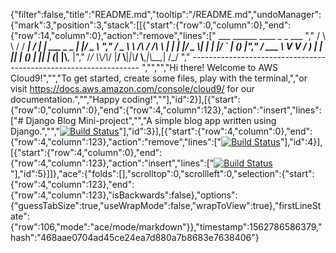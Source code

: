 {"filter":false,"title":"README.md","tooltip":"/README.md","undoManager":{"mark":3,"position":3,"stack":[[{"start":{"row":0,"column":0},"end":{"row":14,"column":0},"action":"remove","lines":["         ___        ______     ____ _                 _  ___  ","        / \\ \\      / / ___|   / ___| | ___  _   _  __| |/ _ \\ ","       / _ \\ \\ /\\ / /\\___ \\  | |   | |/ _ \\| | | |/ _` | (_) |","      / ___ \\ V  V /  ___) | | |___| | (_) | |_| | (_| |\\__, |","     /_/   \\_\\_/\\_/  |____/   \\____|_|\\___/ \\__,_|\\__,_|  /_/ "," ----------------------------------------------------------------- ","","","Hi there! Welcome to AWS Cloud9!","","To get started, create some files, play with the terminal,","or visit https://docs.aws.amazon.com/console/cloud9/ for our documentation.","","Happy coding!",""],"id":2}],[{"start":{"row":0,"column":0},"end":{"row":4,"column":123},"action":"insert","lines":["# Django Blog Mini-project","","A simple blog app written using Django.","","[![Build Status](https://travis-ci.com/rokambol/Django-blog.svg?branch=master)](https://travis-ci.com/rokambol/Django-blog)"],"id":3}],[{"start":{"row":4,"column":0},"end":{"row":4,"column":123},"action":"remove","lines":["[![Build Status](https://travis-ci.com/rokambol/Django-blog.svg?branch=master)](https://travis-ci.com/rokambol/Django-blog)"],"id":4}],[{"start":{"row":4,"column":0},"end":{"row":4,"column":123},"action":"insert","lines":["[![Build Status](https://travis-ci.com/rokambol/Django-blog.svg?branch=master)](https://travis-ci.com/rokambol/Django-blog)"],"id":5}]]},"ace":{"folds":[],"scrolltop":0,"scrollleft":0,"selection":{"start":{"row":4,"column":123},"end":{"row":4,"column":123},"isBackwards":false},"options":{"guessTabSize":true,"useWrapMode":false,"wrapToView":true},"firstLineState":{"row":106,"mode":"ace/mode/markdown"}},"timestamp":1562786586379,"hash":"468aae0704ad45ce24ea7d880a7b8683e7638406"}